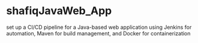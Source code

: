 # shafiqJavaWeb_App
set up a CI/CD pipeline for a Java-based web application using Jenkins for automation, Maven for build management, and Docker for containerization

